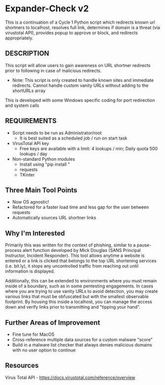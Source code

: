 # Expander-Check v2
This is a continuation of a Cycle 1 Python script which redirects known url shortners to localhost, resolves full link, determines if domain is a threat (via virustotal API), provides popup to approve or block, and redirects appropriately.

## DESCRIPTION
This script will allow users to gain awareness on URL shortner redirects prior to following in case of malicious redirects.
* Note: This script is only created to handle known sites and immediate redirects. Cannot handle custom vanity URLs without adding to the shortURLs array

This is developed with some Windows specific coding for port redirection and system calls

## REQUIREMENTS
- Script needs to be run as Administrator/root
  * It is best suited as a scheduled job / run on start task
- VirusTotal API key
  * Free keys are available with a limit: 4 lookups / min; Daily quota	500 lookups / day
- Non-standard Python modules
  * Install using "pip install <module>"
  * requests
  * TKinter 

## Three Main Tool Points
- Now OS agnostic!
- Refactored for a faster load time and less gap for the user between requests
- Automatically sources URL shortner links

## Why I'm Interested
Primarily this was written for the context of phishing, similar to a pause-process alert function developed by Mick Douglas (SANS Principal Instructor, Incident Responder). This tool allows anytime a website is entered or a link is clicked that belongs to the top URL shortening services (i.e. bit.ly), it stops any uncontrolled traffic from reaching out until information is displayed.

Additionally, this can be extended to environments where you must remain inside of a boundary, such as in some pentesting engagements. In cases where you are trying to use vanity URLs to avoid detection, you may create various links that must be obfuscated but with the smallest observable footprint. By housing this inside a localhost, you can manage the access down and verify links prior to transmitting and "tipping your hand".

## Further Areas of Improvement
- Fine tune for MacOS 
- Cross-reference multiple data sources for a custom malware "score"
- Build in a malware list checker that always denies malicious domains with no user option to continue

## Resources
Virus Total API - https://docs.virustotal.com/reference/overview
